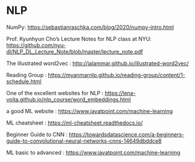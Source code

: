 # NLP
NumPy: https://sebastianraschka.com/blog/2020/numpy-intro.html

Prof. Kyunhyun Cho’s Lecture Notes for NLP class at NYU: https://github.com/nyu-dl/NLP_DL_Lecture_Note/blob/master/lecture_note.pdf

The illustrated word2vec : http://jalammar.github.io/illustrated-word2vec/

Reading Group : https://myanmarnlp.github.io/reading-group/content/1-schedule.html

One of the excellent websites for NLP : https://lena-voita.github.io/nlp_course/word_embeddings.html

a good ML website : https://www.javatpoint.com/machine-learning

ML cheatsheet : https://ml-cheatsheet.readthedocs.io/

Beginner Guide to CNN : https://towardsdatascience.com/a-beginners-guide-to-convolutional-neural-networks-cnns-14649dbddce8

ML basic to advanced : https://www.javatpoint.com/machine-learning
